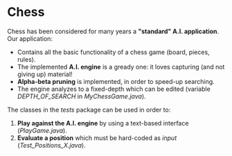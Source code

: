 Chess
===========

Chess has been considered for many years a **"standard" A.I. application**. Our application:

* Contains all the basic functionality of a chess game (board, pieces, rules).
* The implemented **A.I. engine** is a gready one: it loves capturing (and not giving up) material!
* **Alpha-beta pruning** is implemented, in order to speed-up searching.
* The engine analyzes to a fixed-depth which can be edited (variable *DEPTH_OF_SEARCH* in *MyChessGame.java*).

The classes in the *tests* package can be used in order to:

1. **Play against the A.I. engine** by using a text-based interface (*PlayGame.java*).
2. **Evaluate a position** which must be hard-coded as *input* (*Test_Positions_X.java*).